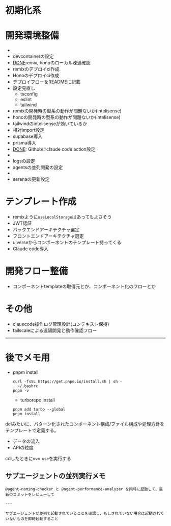# 初期化系

[DONE]: turborepo導入
[DONE]: remix導入、起動
[DONE]: Hono導入、軌道

# 開発環境整備

- [DONE]: turborepoでの開発フローをREADMEに記載
- devcontainerの設定
- [DONE]remix, honoのローカル疎通確認
- remixのデプロイci作成
- Honoのデプロイci作成
- デプロイフローをREADMEに記載
- 設定見直し
  - tsconfig
  - eslint
  - tailwind
- remixの開発時の型系の動作が問題ないか(intelisense)
- honoの開発時の型系の動作が問題ないか(intelisense)
- tailwindのintelisenseが効いているか
- 相対import設定
- supabase導入
- prisma導入
- [DONE]: Githubにclaude code action設定
- [DONE]: nodeやpnpmのバージョンを固定
- logsの設定
- agentsの並列開発の設定
- [DONE]: serena導入
- serenaの更新設定

# テンプレート作成

- remixように`useLocalStorage`はあってもよさそう
- JWT認証
- バックエンドアーキテクチャ選定
- フロントエンドアーキテクチャ選定
- uiverseからコンポーネントのテンプレート持ってくる
- Claude code導入

# 開発フロー整備

- コンポーネントtemplateの取得元とか、コンポーネント化のフローとか

# その他

- clauecode操作ログ管理設計(コンテキスト保持)
- tailscaleによる遠隔開発と動作確認フロー

---

# 後でメモ用

- pnpm install

  ```
  curl -fsSL https://get.pnpm.io/install.sh | sh -
  . ~/.bashrc
  pnpm -v
  ```

  - turborepo install

  ```
  pnpm add turbo --global
  pnpm install
  ```

delみたいに、パターン化されたコンポーネント構成/ファイル構成や処理方針をテンプレートで定義する。

- データの流入
- APIの粒度

cdしたときに`nvm use`を実行する

## サブエージェントの並列実行メモ

```
@agent-naming-checker と @agent-performance-analyzer を同時に起動して、最新のコミットをレビューして

---

サブエージェントが並列で起動されていることを確認し、もしされていない場合は起動されていないものを即時起動すること

```
